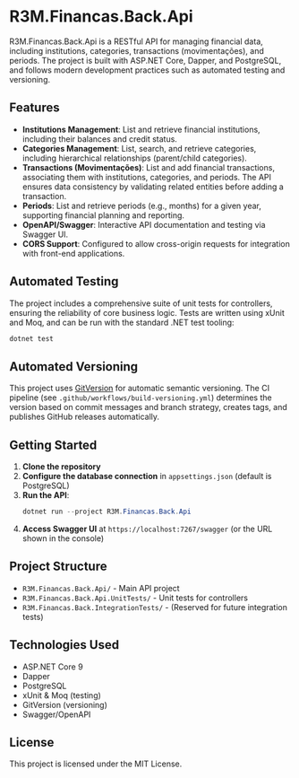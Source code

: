 # R3M.Financas.Back.Api

R3M.Financas.Back.Api is a RESTful API for managing financial data, including institutions, categories, transactions (movimentações), and periods. The project is built with ASP.NET Core, Dapper, and PostgreSQL, and follows modern development practices such as automated testing and versioning.

## Features

- **Institutions Management**: List and retrieve financial institutions, including their balances and credit status.
- **Categories Management**: List, search, and retrieve categories, including hierarchical relationships (parent/child categories).
- **Transactions (Movimentações)**: List and add financial transactions, associating them with institutions, categories, and periods. The API ensures data consistency by validating related entities before adding a transaction.
- **Periods**: List and retrieve periods (e.g., months) for a given year, supporting financial planning and reporting.
- **OpenAPI/Swagger**: Interactive API documentation and testing via Swagger UI.
- **CORS Support**: Configured to allow cross-origin requests for integration with front-end applications.

## Automated Testing

The project includes a comprehensive suite of unit tests for controllers, ensuring the reliability of core business logic. Tests are written using xUnit and Moq, and can be run with the standard .NET test tooling:

```powershell
dotnet test
```

## Automated Versioning

This project uses [GitVersion](https://gitversion.net/) for automatic semantic versioning. The CI pipeline (see `.github/workflows/build-versioning.yml`) determines the version based on commit messages and branch strategy, creates tags, and publishes GitHub releases automatically.

## Getting Started

1. **Clone the repository**
2. **Configure the database connection** in `appsettings.json` (default is PostgreSQL)
3. **Run the API**:
   ```powershell
   dotnet run --project R3M.Financas.Back.Api
   ```
4. **Access Swagger UI** at `https://localhost:7267/swagger` (or the URL shown in the console)

## Project Structure

- `R3M.Financas.Back.Api/` - Main API project
- `R3M.Financas.Back.Api.UnitTests/` - Unit tests for controllers
- `R3M.Financas.Back.IntegrationTests/` - (Reserved for future integration tests)

## Technologies Used

- ASP.NET Core 9
- Dapper
- PostgreSQL
- xUnit & Moq (testing)
- GitVersion (versioning)
- Swagger/OpenAPI

## License

This project is licensed under the MIT License.
